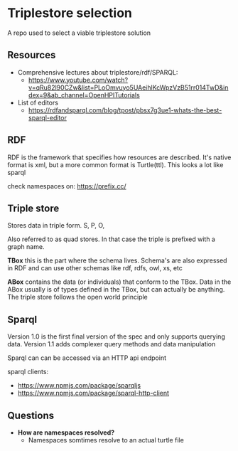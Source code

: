 # Triplestore selection

A repo used to select a viable triplestore solution

## Resources
 - Comprehensive lectures about triplestore/rdf/SPARQL: 
   - https://www.youtube.com/watch?v=qRu82l90CZw&list=PLoOmvuyo5UAeihlKcWpzVzB51rr014TwD&index=9&ab_channel=OpenHPITutorials
 - List of editors
   - https://rdfandsparql.com/blog/tpost/pbsx7g3ue1-whats-the-best-sparql-editor

## RDF
RDF is the framework that specifies how resources are described.
It's native format is xml, but a more common format is Turtle(ttl). This looks a lot like sparql

check namespaces on:
https://prefix.cc/

## Triple store

Stores data in triple form. S, P, O,

Also referred to as quad stores. In that case the triple is prefixed with a graph name.

**TBox** this is the part where the schema lives. Schema's are also expressed in RDF and can use other schemas like rdf, rdfs, owl, xs, etc 

**ABox** contains the data (or individuals) that conform to the TBox. Data in the ABox usually is of types defined in the TBox, but can actually be anything. The triple store follows the open world principle

## Sparql

Version 1.0 is the first final version of the spec and only supports querying data.
Version 1.1 adds complexer query methods and data manipulation

Sparql can can be accessed via an HTTP api endpoint

sparql clients:
   - https://www.npmjs.com/package/sparqljs
   - https://www.npmjs.com/package/sparql-http-client

## Questions
 - **How are namespaces resolved?**
   - Namespaces somtimes resolve to an actual turtle file